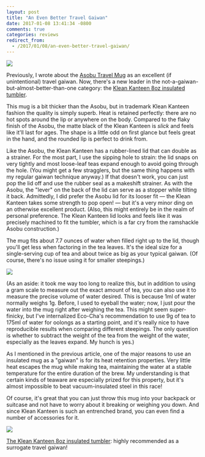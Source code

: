 ```yaml
---
layout: post
title: "An Even Better Travel Gaiwan"
date: 2017-01-08 13:41:34 -0800
comments: true
categories: reviews
redirect_from:
  - /2017/01/08/an-even-better-travel-gaiwan/
---
```


<img src="{{ site.baseurl }}/images/klean-kanteen-gaiwan/front.jpg" />

Previously, I wrote about the [Asobu Travel Mug][asobu] as an excellent (if unintentional) travel gaiwan. Now, there's a new leader in the not-a-gaiwan-but-almost-better-than-one category: the [Klean Kanteen 8oz insulated tumbler][kleankanteen].

<!--more-->

This mug is a bit thicker than the Asobu, but in trademark Klean Kanteen fashion the quality is simply superb. Heat is retained perfectly: there are no hot spots around the lip or anywhere on the body. Compared to the flaky finish of the Asobu, the matte black of the Klean Kanteen is *slick* and feels like it'll last for ages. The shape is a little odd on first glance but feels great in the hand, and the rounded lip is perfect to drink from.

Like the Asobu, the Klean Kanteen has a rubber-lined lid that can double as a strainer. For the most part, I use the sipping hole to strain: the lid snaps on very tightly and most loose-leaf teas expand enough to avoid going through the hole. (You might get a few stragglers, but the same thing happens with my regular gaiwan technique anyway.) If that doesn't work, you can just pop the lid off and use the rubber seal as a makeshift strainer. As with the Asobu, the "lever" on the back of the lid can serve as a stopper while tilting it back. Admittedly, I did prefer the Asobu lid for its looser fit — the Klean Kanteen takes some strength to pop open! — but it's a very minor ding on an otherwise excellent product. (Also, this might entirely be in the realm of personal preference. The Klean Kanteen lid looks and feels like it was precisely machined to fit the tumbler, which is a far cry from the ramshackle Asobu construction.)

The mug fits about 7.7 ounces of water when filled right up to the lid, though you'll get less when factoring in the tea leaves. It's the ideal size for a single-serving cup of tea and about twice as big as your typical gaiwan. (Of course, there's no issue using it for smaller steepings.)

<img src="{{ site.baseurl }}/images/klean-kanteen-gaiwan/steeping.jpg" />

(As an aside: it took me way too long to realize this, but in addition to using a gram scale to measure out the exact amount of tea, you can also use it to measure the precise volume of water desired. This is because 1ml of water normally weighs 1g. Before, I used to eyeball the water; now, I just pour the water into the mug right after weighing the tea. This might seem super-finicky, but I've internalized Eco-Cha's recommendation to use 9g of tea to 175ml of water for oolongs as a starting point, and it's really nice to have reproducible results when comparing different steepings. The only question is whether to subtract the weight of the tea from the weight of the water,  especially as the leaves expand. My hunch is yes.)

As I mentioned in the previous article, one of the major reasons to use an insulated mug as a "gaiwan" is for its heat retention properties. Very little heat escapes the mug while making tea, maintaining the water at a stable temperature for the entire duration of the brew. My understanding is that certain kinds of teaware are especially prized for this property, but it's almost impossible to beat vacuum-insulated steel in this race!

Of course, it's great that you can just throw this mug into your backpack or suitcase and not have to worry about it breaking or weighing you down. And since Klean Kanteen is such an entrenched brand, you can even find a number of accessories for it.

<img src="{{ site.baseurl }}/images/klean-kanteen-gaiwan/tea.jpg" />

[The Klean Kanteen 8oz insulated tumbler][kleankanteen]: highly recommended as a surrogate travel gaiwan!

[asobu]: /2015/12/26/the-perfect-travel-gaiwan/
[kleankanteen]: http://amzn.to/2j2ie1U